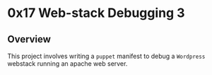 # 0x17 Web-stack Debugging 3

## Overview

This project involves writing a `puppet` manifest to debug a `Wordpress` webstack running an apache web server.